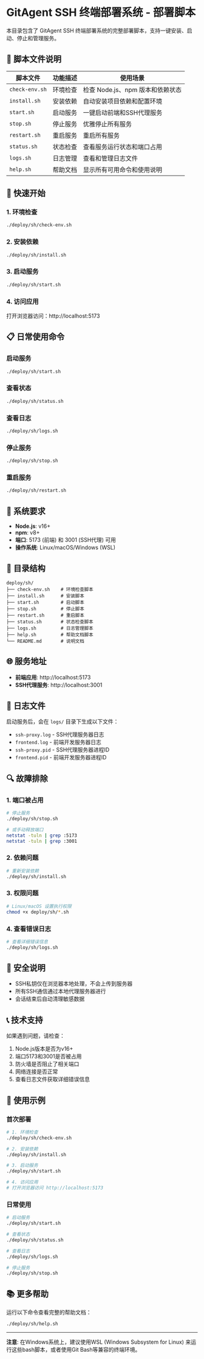 # GitAgent SSH 终端部署系统 - 部署脚本

本目录包含了 GitAgent SSH 终端部署系统的完整部署脚本，支持一键安装、启动、停止和管理服务。

## 📁 脚本文件说明

| 脚本文件 | 功能描述 | 使用场景 |
|---------|---------|---------|
| `check-env.sh` | 环境检查 | 检查 Node.js、npm 版本和依赖状态 |
| `install.sh` | 安装依赖 | 自动安装项目依赖和配置环境 |
| `start.sh` | 启动服务 | 一键启动前端和SSH代理服务 |
| `stop.sh` | 停止服务 | 优雅停止所有服务 |
| `restart.sh` | 重启服务 | 重启所有服务 |
| `status.sh` | 状态检查 | 查看服务运行状态和端口占用 |
| `logs.sh` | 日志管理 | 查看和管理日志文件 |
| `help.sh` | 帮助文档 | 显示所有可用命令和使用说明 |

## 🚀 快速开始

### 1. 环境检查
```bash
./deploy/sh/check-env.sh
```

### 2. 安装依赖
```bash
./deploy/sh/install.sh
```

### 3. 启动服务
```bash
./deploy/sh/start.sh
```

### 4. 访问应用
打开浏览器访问：http://localhost:5173

## 📋 日常使用命令

### 启动服务
```bash
./deploy/sh/start.sh
```

### 查看状态
```bash
./deploy/sh/status.sh
```

### 查看日志
```bash
./deploy/sh/logs.sh
```

### 停止服务
```bash
./deploy/sh/stop.sh
```

### 重启服务
```bash
./deploy/sh/restart.sh
```

## 🔧 系统要求

- **Node.js**: v16+ 
- **npm**: v8+
- **端口**: 5173 (前端) 和 3001 (SSH代理) 可用
- **操作系统**: Linux/macOS/Windows (WSL)

## 📁 目录结构

```
deploy/sh/
├── check-env.sh    # 环境检查脚本
├── install.sh      # 安装脚本
├── start.sh        # 启动脚本
├── stop.sh         # 停止脚本
├── restart.sh      # 重启脚本
├── status.sh       # 状态检查脚本
├── logs.sh         # 日志管理脚本
├── help.sh         # 帮助文档脚本
└── README.md       # 说明文档
```

## 🌐 服务地址

- **前端应用**: http://localhost:5173
- **SSH代理服务**: http://localhost:3001

## 📝 日志文件

启动服务后，会在 `logs/` 目录下生成以下文件：

- `ssh-proxy.log` - SSH代理服务器日志
- `frontend.log` - 前端开发服务器日志
- `ssh-proxy.pid` - SSH代理服务器进程ID
- `frontend.pid` - 前端开发服务器进程ID

## 🔍 故障排除

### 1. 端口被占用
```bash
# 停止服务
./deploy/sh/stop.sh

# 或手动释放端口
netstat -tuln | grep :5173
netstat -tuln | grep :3001
```

### 2. 依赖问题
```bash
# 重新安装依赖
./deploy/sh/install.sh
```

### 3. 权限问题
```bash
# Linux/macOS 设置执行权限
chmod +x deploy/sh/*.sh
```

### 4. 查看错误日志
```bash
# 查看详细错误信息
./deploy/sh/logs.sh
```

## 🔐 安全说明

- SSH私钥仅在浏览器本地处理，不会上传到服务器
- 所有SSH通信通过本地代理服务器进行
- 会话结束后自动清理敏感数据

## 📞 技术支持

如果遇到问题，请检查：

1. Node.js版本是否为v16+
2. 端口5173和3001是否被占用
3. 防火墙是否阻止了相关端口
4. 网络连接是否正常
5. 查看日志文件获取详细错误信息

## 🎯 使用示例

### 首次部署
```bash
# 1. 环境检查
./deploy/sh/check-env.sh

# 2. 安装依赖
./deploy/sh/install.sh

# 3. 启动服务
./deploy/sh/start.sh

# 4. 访问应用
# 打开浏览器访问 http://localhost:5173
```

### 日常使用
```bash
# 启动服务
./deploy/sh/start.sh

# 查看状态
./deploy/sh/status.sh

# 查看日志
./deploy/sh/logs.sh

# 停止服务
./deploy/sh/stop.sh
```

## 📚 更多帮助

运行以下命令查看完整的帮助文档：

```bash
./deploy/sh/help.sh
```

---

**注意**: 在Windows系统上，建议使用WSL (Windows Subsystem for Linux) 来运行这些bash脚本，或者使用Git Bash等兼容的终端环境。 